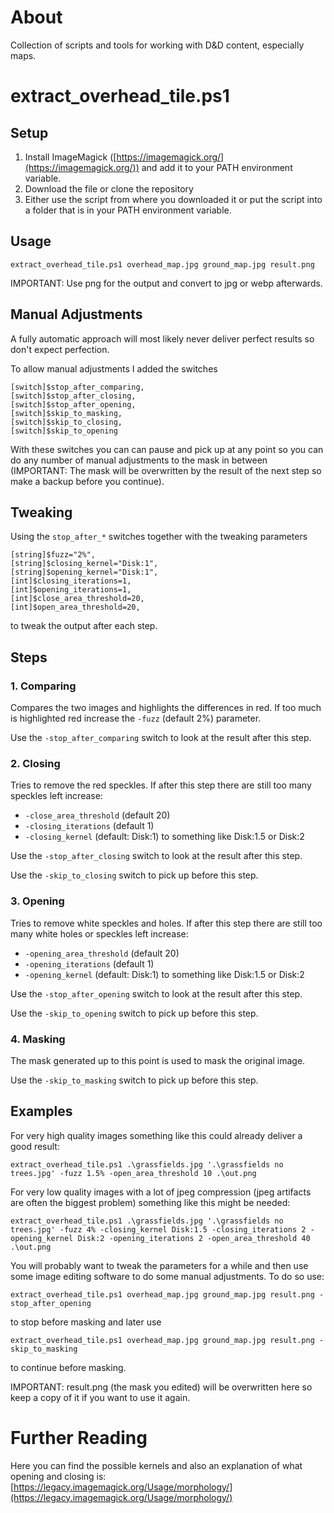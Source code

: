 # About

Collection of scripts and tools for working with D&D content, especially maps.

# extract_overhead_tile.ps1

## Setup

1. Install ImageMagick ([https://imagemagick.org/](https://imagemagick.org/)) and add it to your PATH environment variable.
2. Download the file or clone the repository
3. Either use the script from where you downloaded it or put the script into a folder that is in your PATH environment variable.

## Usage

    extract_overhead_tile.ps1 overhead_map.jpg ground_map.jpg result.png

IMPORTANT: Use png for the output and convert to jpg or webp afterwards.

## Manual Adjustments

A fully automatic approach will most likely never deliver perfect results so don't expect perfection.

To allow manual adjustments I added the switches

    [switch]$stop_after_comparing,
    [switch]$stop_after_closing,
    [switch]$stop_after_opening,
    [switch]$skip_to_masking,
    [switch]$skip_to_closing,
    [switch]$skip_to_opening

With these switches you can can pause and pick up at any point so you can do any number of manual adjustments to the mask in between (IMPORTANT: The mask will be overwritten by the result of the next step so make a backup before you continue).

## Tweaking

Using the `stop_after_*` switches together with the tweaking parameters

    [string]$fuzz="2%",
    [string]$closing_kernel="Disk:1",
    [string]$opening_kernel="Disk:1",
    [int]$closing_iterations=1,
    [int]$opening_iterations=1,
    [int]$close_area_threshold=20,
    [int]$open_area_threshold=20,
	
to tweak the output after each step.

## Steps

### 1. Comparing

Compares the two images and highlights the differences in red. If too much is highlighted red increase the `-fuzz` (default 2%) parameter.

Use the `-stop_after_comparing` switch to look at the result after this step.

### 2. Closing

Tries to remove the red speckles. If after this step there are still too many speckles left increase:

- `-close_area_threshold` (default 20)
- `-closing_iterations` (default 1)
- `-closing_kernel` (default: Disk:1) to something like Disk:1.5 or Disk:2

Use the `-stop_after_closing` switch to look at the result after this step.

Use the `-skip_to_closing` switch to pick up before this step.

### 3. Opening

Tries to remove white speckles and holes. If after this step there are still too many white holes or speckles left increase:

- `-opening_area_threshold` (default 20)
- `-opening_iterations` (default 1)
- `-opening_kernel` (default: Disk:1) to something like Disk:1.5 or Disk:2

Use the `-stop_after_opening` switch to look at the result after this step.

Use the `-skip_to_opening` switch to pick up before this step.

### 4. Masking

The mask generated up to this point is used to mask the original image.

Use the `-skip_to_masking` switch to pick up before this step.

## Examples

For very high quality images something like this could already deliver a good result:

    extract_overhead_tile.ps1 .\grassfields.jpg '.\grassfields no trees.jpg' -fuzz 1.5% -open_area_threshold 10 .\out.png

For very low quality images with a lot of jpeg compression (jpeg artifacts are often the biggest problem) something like this might be needed:

    extract_overhead_tile.ps1 .\grassfields.jpg '.\grassfields no trees.jpg' -fuzz 4% -closing_kernel Disk:1.5 -closing_iterations 2 -opening_kernel Disk:2 -opening_iterations 2 -open_area_threshold 40 .\out.png

You will probably want to tweak the parameters for a while and then use some image editing software to do some manual adjustments. To do so use:

    extract_overhead_tile.ps1 overhead_map.jpg ground_map.jpg result.png -stop_after_opening

to stop before masking and later use

    extract_overhead_tile.ps1 overhead_map.jpg ground_map.jpg result.png -skip_to_masking
	
to continue before masking.

IMPORTANT: result.png (the mask you edited) will be overwritten here so keep a copy of it if you want to use it again.

# Further Reading

Here you can find the possible kernels and also an explanation of what opening and closing is: [https://legacy.imagemagick.org/Usage/morphology/](https://legacy.imagemagick.org/Usage/morphology/)

